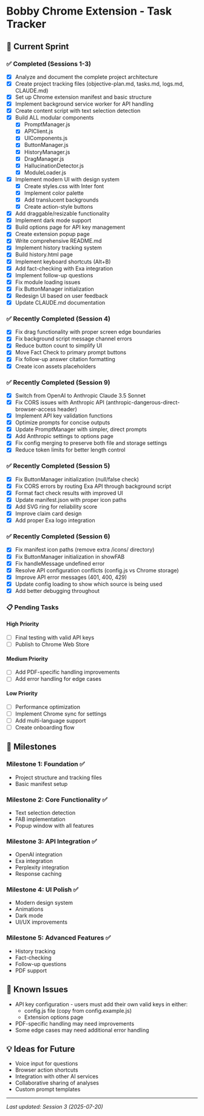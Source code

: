 # Bobby Chrome Extension - Task Tracker

## 🚀 Current Sprint

### ✅ Completed (Sessions 1-3)
- [x] Analyze and document the complete project architecture
- [x] Create project tracking files (objective-plan.md, tasks.md, logs.md, CLAUDE.md)
- [x] Set up Chrome extension manifest and basic structure
- [x] Implement background service worker for API handling
- [x] Create content script with text selection detection
- [x] Build ALL modular components
  - [x] PromptManager.js
  - [x] APIClient.js
  - [x] UIComponents.js
  - [x] ButtonManager.js
  - [x] HistoryManager.js
  - [x] DragManager.js
  - [x] HallucinationDetector.js
  - [x] ModuleLoader.js
- [x] Implement modern UI with design system
  - [x] Create styles.css with Inter font
  - [x] Implement color palette
  - [x] Add translucent backgrounds
  - [x] Create action-style buttons
- [x] Add draggable/resizable functionality
- [x] Implement dark mode support
- [x] Build options page for API key management
- [x] Create extension popup page
- [x] Write comprehensive README.md
- [x] Implement history tracking system
- [x] Build history.html page
- [x] Implement keyboard shortcuts (Alt+B)
- [x] Add fact-checking with Exa integration
- [x] Implement follow-up questions
- [x] Fix module loading issues
- [x] Fix ButtonManager initialization
- [x] Redesign UI based on user feedback
- [x] Update CLAUDE.md documentation

### ✅ Recently Completed (Session 4)
- [x] Fix drag functionality with proper screen edge boundaries
- [x] Fix background script message channel errors
- [x] Reduce button count to simplify UI
- [x] Move Fact Check to primary prompt buttons
- [x] Fix follow-up answer citation formatting
- [x] Create icon assets placeholders

### ✅ Recently Completed (Session 9)
- [x] Switch from OpenAI to Anthropic Claude 3.5 Sonnet
- [x] Fix CORS issues with Anthropic API (anthropic-dangerous-direct-browser-access header)
- [x] Implement API key validation functions
- [x] Optimize prompts for concise outputs
- [x] Update PromptManager with simpler, direct prompts
- [x] Add Anthropic settings to options page
- [x] Fix config merging to preserve both file and storage settings
- [x] Reduce token limits for better length control

### ✅ Recently Completed (Session 5)
- [x] Fix ButtonManager initialization (null/false check)
- [x] Fix CORS errors by routing Exa API through background script
- [x] Format fact check results with improved UI
- [x] Update manifest.json with proper icon paths
- [x] Add SVG ring for reliability score
- [x] Improve claim card design
- [x] Add proper Exa logo integration

### ✅ Recently Completed (Session 6)
- [x] Fix manifest icon paths (remove extra /icons/ directory)
- [x] Fix ButtonManager initialization in showFAB
- [x] Fix handleMessage undefined error
- [x] Resolve API configuration conflicts (config.js vs Chrome storage)
- [x] Improve API error messages (401, 400, 429)
- [x] Update config loading to show which source is being used
- [x] Add better debugging throughout

### 📋 Pending Tasks

#### High Priority
- [ ] Final testing with valid API keys
- [ ] Publish to Chrome Web Store

#### Medium Priority
- [ ] Add PDF-specific handling improvements
- [ ] Add error handling for edge cases

#### Low Priority
- [ ] Performance optimization
- [ ] Implement Chrome sync for settings
- [ ] Add multi-language support
- [ ] Create onboarding flow

## 🎯 Milestones

### Milestone 1: Foundation ✅
- Project structure and tracking files
- Basic manifest setup

### Milestone 2: Core Functionality ✅
- Text selection detection
- FAB implementation
- Popup window with all features

### Milestone 3: API Integration ✅
- OpenAI integration
- Exa integration
- Perplexity integration
- Response caching

### Milestone 4: UI Polish ✅
- Modern design system
- Animations
- Dark mode
- UI/UX improvements

### Milestone 5: Advanced Features ✅
- History tracking
- Fact-checking
- Follow-up questions
- PDF support

## 🐛 Known Issues
- API key configuration - users must add their own valid keys in either:
  - config.js file (copy from config.example.js)
  - Extension options page
- PDF-specific handling may need improvements
- Some edge cases may need additional error handling

## 💡 Ideas for Future
- Voice input for questions
- Browser action shortcuts
- Integration with other AI services
- Collaborative sharing of analyses
- Custom prompt templates

---

*Last updated: Session 3 (2025-07-20)*